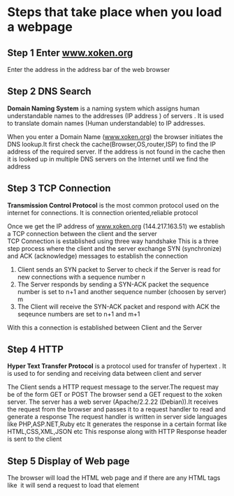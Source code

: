 # Steps that take place when you load a webpage

## Step 1 Enter www.xoken.org
Enter the address in the address bar of the web browser 

## Step 2 DNS Search 

**Domain Naming System** is a naming system which assigns human understandable names to the addresses (IP address ) of servers . It is used to translate domain names (Human understandable) to IP addresses.

When you enter a Domain Name (www.xoken.org) the browser initiates the DNS lookup.It first check the cache(Browser,OS,router,ISP) to find the IP address of the required server.
If the address is not found in the cache then it is looked up in multiple DNS servers on the Internet until we find the address 


## Step 3 TCP Connection 
**Transmission Control Protocol** is the most common protocol used on the internet for connections. It is connection oriented,reliable protocol

Once we get the IP address of www.xoken.org (144.217.163.51) we establish a TCP connection between the client and the server   
TCP Connection is established using three way handshake
This is a three step process where the client and the server exchange SYN (synchronize) and ACK (acknowledge) messages to establish the connection

1. Client sends an SYN packet to Server to check if the Server is read for new connections with a sequence number n  
2. The Server responds by sending a SYN-ACK packet the sequence number is set to n+1 and another sequence number (choosen by server) m
3. The Client will receive the SYN-ACK packet and respond with ACK the seqeunce numbers are set to n+1 and m+1   

With this a connection is established between Client and the Server

## Step 4 HTTP  

**Hyper Text Transfer Protocol** is a protocol used for transfer of hypertext . It is used to for sending and receiving data between client and server

The Client sends a HTTP request message to the server.The request may be of the form GET or POST
The browser send a GET request to the xoken server.
The server has a web server (Apache/2.2.22 (Debian)).It receives the request from the browser and passes it to a request handler to read and generate a response
The request handler is written in server side languages like PHP,ASP.NET,Ruby etc
It generates the response in a certain format like HTML,CSS,XML,JSON etc
This response along with HTTP Response header is sent to the client 

## Step 5 Display of Web page 
The browser will load the HTML web page and if there are any HTML tags like <img> it will send a request to load that element

